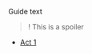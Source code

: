 Guide text

>! This is a spoiler
- [Act 1](https://github.com/Doberm4n/POELevelingGuide/blob/master/LevelingGuidesText/PoE%20Fast%20Leveling%20edit/Act_1.txt)
